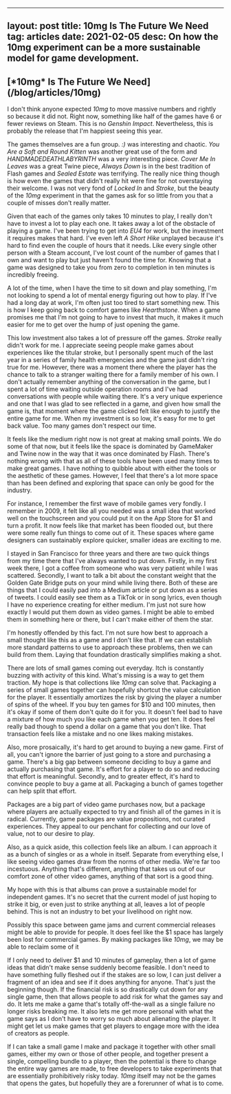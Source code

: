 
---
layout: post
title: 10mg Is The Future We Need
tag: articles
date: 2021-02-05
desc: On how the 10mg experiment can be a more sustainable model for game development.
---
<h2>[*10mg* Is The Future We Need](/blog/articles/10mg)</h2>

I don't think anyone expected *10mg* to move massive numbers and rightly so because it did not. Right now, something like half of the games have 6 or fewer reviews on Steam. This is no *Genshin Impact*. Nevertheless, this is probably the release that I'm happiest seeing this year.


The games themselves are a fun group. *:)* was interesting and chaotic. *You Are a Soft and Round Kitten* was another great use of the form and *HANDMADEDEATHLABYRINTH* was a very interesting piece. *Cover Me In Leaves* was a great Twine piece, *Always Down* is in the best tradition of Flash games and *Sealed Estate* was terrifying. The really nice thing though is how even the games that didn't really hit were fine for not overstaying their welcome. I was not very fond of *Locked In* and *Stroke*, but the beauty of the *10mg* experiment in that the games ask for so little from you that a couple of misses don't really matter.


Given that each of the games only takes 10 minutes to play, I really don't have to invest a lot to play each one. It takes away a lot of the obstacle of playing a game. I've been trying to get into *EU4* for work, but the investment it requires makes that hard. I've even left *A Short Hike* unplayed because it's hard to find even the couple of hours that it needs. Like every single other person with a Steam account, I've lost count of the number of games that I own and want to play but just haven't found the time for. Knowing that a game was designed to take you from zero to completion in ten minutes is incredibly freeing.


A lot of the time, when I have the time to sit down and play something, I'm not looking to spend a lot of mental energy figuring out how to play. If I've had a long day at work, I'm often just too tired to start something new. This is how I keep going back to comfort games like *Hearthstone*. When a game promises me that I'm not going to have to invest that much, it makes it much easier for me to get over the hump of just opening the game.


This low investment also takes a lot of pressure off the games. *Stroke* really didn't work for me. I appreciate seeing people make games about experiences like the titular stroke, but I personally spent much of the last year in a series of family health emergencies and the game just didn't ring true for me. However, there was a moment there where the player has the chance to talk to a stranger waiting there for a family member of his own. I don't actually remember anything of the conversation in the game, but I spent a lot of time waiting outside operation rooms and I've had conversations with people while waiting there. It's a very unique experience and one that I was glad to see reflected in a game, and given how small the game is, that moment where the game clicked felt like enough to justify the entire game for me. When my investment is so low, it's easy for me to get back value. Too many games don't respect our time.


It feels like the medium right now is not great at making small points. We do some of that now, but it feels like the space is dominated by GameMaker and Twine now in the way that it was once dominated by Flash. There's nothing wrong with that as all of these tools have been used many times to make great games. I have nothing to quibble about with either the tools or the aesthetic of these games. However, I feel that there's a lot more space than has been defined and exploring that space can only be good for the industry.


For instance, I remember the first wave of mobile games very fondly. I remember in 2009, it felt like all you needed was a small idea that worked well on the touchscreen and you could put it on the App Store for $1 and turn a profit. It now feels like that market has been flooded out, but there were some really fun things to come out of it. These spaces where game designers can sustainably explore quicker, smaller ideas are exciting to me.


I stayed in San Francisco for three years and there are two quick things from my time there that I've always wanted to put down. Firstly, in my first week there, I got a coffee from someone who was very patient while I was scattered. Secondly, I want to talk a bit about the constant weight that the Golden Gate Bridge puts on your mind while living there. Both of these are things that I could easily pad into a Medium article or put down as a series of tweets. I could easily see them as a TikTok or in song lyrics, even though I have no experience creating for either medium. I'm just not sure how exactly I would put them down as video games. I might be able to embed them in something here or there, but I can't make either of them the star.


I'm honestly offended by this fact. I'm not sure how best to approach a small thought like this as a game and I don't like that. If we can establish more standard patterns to use to approach these problems, then we can build from them. Laying that foundation drastically simplifies making a shot.


There are lots of small games coming out everyday. Itch is constantly buzzing with activity of this kind. What's missing is a way to get them traction. My hope is that collections like *10mg* can solve that. Packaging a series of small games together can hopefully shortcut the value calculation for the player. It essentially amortizes the risk by giving the player a number of spins of the wheel. If you buy ten games for $10 and 100 minutes, then it's okay if some of them don't quite do it for you. It doesn't feel bad to have a mixture of how much you like each game when you get ten. It does feel really bad though to spend a dollar on a game that you don't like. That transaction feels like a mistake and no one likes making mistakes.


Also, more prosaically, it's hard to get around to buying a new game. First of all, you can't ignore the barrier of just going to a store and purchasing a game. There's a big gap between someone deciding to buy a game and actually purchasing that game. It's effort for a player to do so and reducing that effort is meaningful. Secondly, and to greater effect, it's hard to convince people to buy a game at all. Packaging a bunch of games together can help split that effort.


Packages are a big part of video game purchases now, but a package where players are actually expected to try and finish all of the games in it is radical. Currently, game packages are value propositions, not curated experiences. They appeal to our penchant for collecting and our love of value, not to our desire to play.


Also, as a quick aside, this collection feels like an album. I can approach it as a bunch of singles or as a whole in itself. Separate from everything else, I like seeing video games draw from the norms of other media. We're far too incestuous. Anything that's different, anything that takes us out of our comfort zone of other video games, anything of that sort is a good thing.


My hope with this is that albums can prove a sustainable model for independent games. It's no secret that the current model of just hoping to strike it big, or even just to strike anything at all, leaves a lot of people behind. This is not an industry to bet your livelihood on right now.


Possibly this space between game jams and current commercial releases might be able to provide for people. It does feel like the $1 space has largely been lost for commercial games. By making packages like *10mg*, we may be able to reclaim some of it


If I only need to deliver $1 and 10 minutes of gameplay, then a lot of game ideas that didn't make sense suddenly become feasible. I don't need to have something fully fleshed out if the stakes are so low, I can just deliver a fragment of an idea and see if it does anything for anyone. That's just the beginning though. If the financial risk is so drastically cut down for any single game, then that allows people to add risk for what the games say and do. It lets me make a game that's totally off-the-wall as a single failure no longer risks breaking me. It also lets me get more personal with what the game says as I don't have to worry so much about alienating the player. It might get let us make games that get players to engage more with the idea of creators as people.


If I can take a small game I make and package it together with other small games, either my own or those of other people, and together present a single, compelling bundle to a player, then the potential is there to change the entire way games are made, to free developers to take experiments that are essentially prohibitively risky today. *10mg* itself may not be the games that opens the gates, but hopefully they are a forerunner of what is to come.

